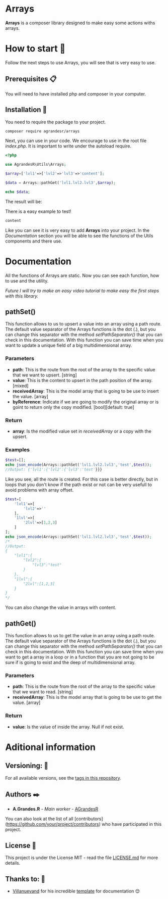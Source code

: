 # Arrays

**Arrays** is a composer library designed to make easy some actions withs arrays.

# How to start 🚀

Follow the next steps to use Arrays, you will see that is very easy to use.

## Prerequisites 📋

You will need to have installed php and composer in your computer.

## Installation 🔧

You need to require the package to your project.

```bash
composer require agrandesr/arrays
```

Next, you can use in your code. We encourage to use in the root file _index.php_. It is important to write under the autoload require.

```php
<?php

use AgrandesR\Utils\Arrays;

$array=['lvl1'=>['lvl2'=>'lvl3'=>'content'];

$data = Arrays::pathGet('lvl1.lvl2.lvl3',$array);

echo $data;
```

The result will be:

There is a easy example to test!

``` bash
content
```
Like you can see it is very easy to add **Arrays** into your project. In the _Documentation_ section you will be able to see the functions of the Utils components and there use. 

# Documentation

All the functions of Arrays are static. Now you can see each function, how to use and the utility.

*Future I will try to make an easy video tutorial to make easy the first steps with this library.*

## pathSet()
This function allows to us to upsert a value into an array using a path route. The default value separator of the Arrays functions is the dot (.), but you can change this separator with the method _setPathSeparator()_ that you can check in this documentation. With this function you can save time when you want to update a unique field of a big multidimensional array.

### Parameters
 - **path**: This is the route from the root of the array to the specific value that we want to upsert. [string]
 - **value**: This is the content to upsert in the path position of the array. [mixed]
 - **receivedArray**: This is the model array that is going to be use to insert the value. [array]
 - **byReference**: Indicate if we are going to modify the original array or is goint to return only the copy modified. [bool][default: true]
### Return
 - **array**: Is the modified value set in *receivedArray* or a copy with the upsert. 
### Examples
``` php
$test=[];
echo json_encode(Arrays::pathSet('lvl1.lvl2.lvl3','test',$test));
//Output: {'lvl1':{'lvl2':{'lvl3':'test'}}}
```
Like you see, all the route is created. For this case is better directly, but in loops that you don't know if the path exist or not can be very usefull to avoid problems with array offset.
``` php
$test=[
    'lvl1'=>[
        'lvl2'=>''
    ],
    '1lvl'=>[
        '2lvl'=>[1,2,3]
    ]
];
echo json_encode(Arrays::pathSet('lvl1.lvl2.lvl3','test',$test));
/*
//Output:
{
    "lvl1":{
        "lvl2":{
            "lvl3":"test"
        }
    },
    "1lvl":{
        "2lvl":[1,2,3]
    }
}
*/
```
You can also change the value in arrays with content.

## pathGet()
This function allows to us to get the value in an array using a path route. The default value separator of the Arrays functions is the dot (.), but you can change this separator with the method _setPathSeparator()_ that you can check in this documentation. With this function you can save time when you want to get a array in a loop or in a function that you are not going to be sure if is going to exist and the deep of multidimensional array.

### Parameters
 - **path**: This is the route from the root of the array to the specific value that we want to read. [string]
 - **receivedArray**: This is the model array that is going to be use to get the value. [array]
### Return
 - **value**: Is the value of inside the array. Null if not exist. 

# Aditional information

<!--

Contributing 🖇️ 
Please read [CONTRIBUTING.md]() for details of our code of conduct, and the process for sending us pull requests. 

-->

## Versioning: 📌

For all available versions, see the [tags in this repository](https://github.com/AGrandesR/php-utils-arrays/tags).

## Authors ✒️

* **A.Grandes.R** - *Main worker* - [AGrandesR](https://github.com/AGrandesR)

You can also look at the list of all [contributors] (https://github.com/your/project/contributors) who have participated in this project.

## License 📄

This project is under the License MIT - read the file [LICENSE.md](LICENSE.md) for more details.

## Thanks to: 🎁

* [Villanuevand](https://github.com/Villanuevand) for his incredible [template](https://gist.github.com/Villanuevand/6386899f70346d4580c723232524d35a) for documentation 😊
